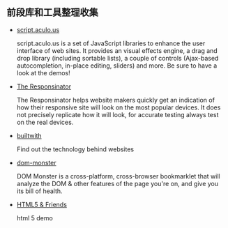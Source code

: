 前段库和工具整理收集
-------------------------


- [script.aculo.us](http://madrobby.github.io/scriptaculous/)

    script.aculo.us is a set of JavaScript libraries to enhance the user interface of web sites. It provides an visual effects engine, a drag and drop library (including sortable lists), a couple of controls (Ajax-based autocompletion, in-place editing, sliders) and more. Be sure to have a look at the demos!

- [The Responsinator](http://www.responsinator.com/)

    The Responsinator helps website makers quickly get an indication of how their responsive site will look on the most popular devices. It does not precisely replicate how it will look, for accurate testing always test on the real devices.

- [builtwith](http://builtwith.com/)

    Find out the technology behind websites

- [dom-monster](http://mir.aculo.us/dom-monster/)

    DOM Monster is a cross-platform, cross-browser bookmarklet that will analyze the DOM & other features of the page you're on, and give you its bill of health.

- [HTML5 & Friends](https://developer.cdn.mozilla.net/media/uploads/demos/p/a/paulrouget/html5-dashboard/demo_package/index.html#)

    html 5 demo